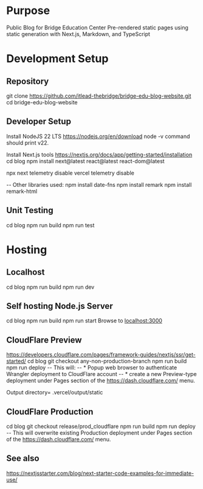 # Purpose
Public Blog for Bridge Education Center
Pre-rendered static pages using static generation with Next.js, Markdown, and TypeScript


# Development Setup
## Repository
git clone https://github.com/itlead-thebridge/bridge-edu-blog-website.git
cd bridge-edu-blog-website

## Developer Setup
Install NodeJS 22 LTS https://nodejs.org/en/download
node -v   command should print v22.

Install Next.js tools https://nextjs.org/docs/app/getting-started/installation
cd blog
npm install next@latest react@latest react-dom@latest

npx next telemetry disable
vercel telemetry disable

-- Other libraries used:
npm install date-fns
npm install remark
npm install remark-html


## Unit Testing
cd blog
npm run build
npm run test

# Hosting
## Localhost
cd blog
npm run build
npm run dev


## Self hosting Node.js Server
cd blog
npm run build
npm run start
Browse to [localhost:3000](http://localhost:3000)

## CloudFlare Preview
https://developers.cloudflare.com/pages/framework-guides/nextjs/ssr/get-started/
cd blog
git checkout any-non-production-branch
npm run build
npm run deploy
-- This will: 
-- * Popup web browser to authenticate Wrangler deployment to CloudFlare account
-- * create a new Preview-type deployment under Pages section of the https://dash.cloudflare.com/ menu.
 
Output directory= .vercel/output/static


## CloudFlare Production
cd blog
git checkout release/prod_cloudflare
npm run build
npm run deploy
-- This will overwrite existing Production deployment under Pages section of the https://dash.cloudflare.com/ menu.
 

## See also
https://nextjsstarter.com/blog/next-starter-code-examples-for-immediate-use/
